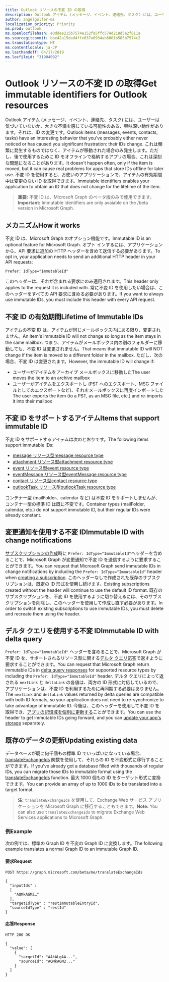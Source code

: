 ```yaml
---
title: Outlook リソースの不変 ID の取得
description: Outlook アイテム (メッセージ、イベント、連絡先、タスク) には、ユーザーは気づいていないか、大きな不満を感じている可能性のある、興味深い動作があります。それは、ID の変更です。 これは頻繁に発生するものではなく、アイテムが移動された場合のみ発生します。ただし、後で使用するために ID をオフラインで格納するアプリの場合、これは深刻な問題になることがあります。 不変 ID を使用すると、お使いのアプリケーションで、アイテムの有効期間中は変更のない ID を取得できます。
author: angelgolfer-ms
localization_priority: Priority
ms.prod: outlook
ms.openlocfilehash: e0ddee215b7574e152fa5ffc574d218d5a2f811a
ms.sourcegitcommit: bbe42a15dad4ffe037a6934ab6001b585b7574c2
ms.translationtype: HT
ms.contentlocale: ja-JP
ms.lasthandoff: 04/17/2019
ms.locfileid: "31904092"
---
```

# <a name="get-immutable-identifiers-for-outlook-resources"></a><span data-ttu-id="e819f-105">Outlook リソースの不変 ID の取得</span><span class="sxs-lookup"><span data-stu-id="e819f-105">Get immutable identifiers for Outlook resources</span></span>

<span data-ttu-id="e819f-106">Outlook アイテム (メッセージ、イベント、連絡先、タスク) には、ユーザーは気づいていないか、大きな不満を感じている可能性のある、興味深い動作があります。それは、ID の変更です。</span><span class="sxs-lookup"><span data-stu-id="e819f-106">Outlook items (messages, events, contacts, tasks) have an interesting behavior that you've probably either never noticed or has caused you significant frustration: their IDs change.</span></span> <span data-ttu-id="e819f-107">これは頻繁に発生するものではなく、アイテムが移動された場合のみ発生します。ただし、後で使用するために ID をオフラインで格納するアプリの場合、これは深刻な問題になることがあります。</span><span class="sxs-lookup"><span data-stu-id="e819f-107">It doesn't happen often, only if the item is moved, but it can cause real problems for apps that store IDs offline for later use.</span></span> <span data-ttu-id="e819f-108">不変 ID を使用すると、お使いのアプリケーションで、アイテムの有効期間中は変更のない ID を取得できます。</span><span class="sxs-lookup"><span data-stu-id="e819f-108">Immutable identifiers enables your application to obtain an ID that does not change for the lifetime of the item.</span></span>

> <span data-ttu-id="e819f-109">**重要:** 不変 ID は、Microsoft Graph のベータ版のみで使用できます。</span><span class="sxs-lookup"><span data-stu-id="e819f-109">**Important:** Immutable identifiers are only avaiable on the /beta version in Microsoft Graph.</span></span>

## <a name="how-it-works"></a><span data-ttu-id="e819f-110">メカニズム</span><span class="sxs-lookup"><span data-stu-id="e819f-110">How it works</span></span>

<span data-ttu-id="e819f-111">不変 ID は、Microsoft Graph のオプション機能です。</span><span class="sxs-lookup"><span data-stu-id="e819f-111">Immutable ID is an optional feature for Microsoft Graph.</span></span> <span data-ttu-id="e819f-112">オプト インするには、アプリケーションから、API 要求に追加の HTTP ヘッダーを含めて送信する必要があります。</span><span class="sxs-lookup"><span data-stu-id="e819f-112">To opt in, your application needs to send an additional HTTP header in your API requests:</span></span>

```http
Prefer: IdType="ImmutableId"
```

<span data-ttu-id="e819f-113">このヘッダーは、それが含まれる要求にのみ適用されます。</span><span class="sxs-lookup"><span data-stu-id="e819f-113">This header only applies to the request it is included with.</span></span> <span data-ttu-id="e819f-114">常に不変 ID を使用したい場合は、このヘッダーをすべての API 要求に含める必要があります。</span><span class="sxs-lookup"><span data-stu-id="e819f-114">If you want to always use immutable IDs, you must include this header with every API request.</span></span>

## <a name="lifetime-of-immutable-ids"></a><span data-ttu-id="e819f-115">不変 ID の有効期間</span><span class="sxs-lookup"><span data-stu-id="e819f-115">Lifetime of Immutable IDs</span></span>

<span data-ttu-id="e819f-116">アイテムの不変 ID は、アイテムが同じメールボックス内にある限り、変更されません。</span><span class="sxs-lookup"><span data-stu-id="e819f-116">An item's immutable ID will not change so long as the item stays in the same mailbox.</span></span> <span data-ttu-id="e819f-117">つまり、アイテムがメールボックス内の別のフォルダーに移動しても、不変 ID は変更されません。</span><span class="sxs-lookup"><span data-stu-id="e819f-117">That means that immutable ID will NOT change if the item is moved to a different folder in the mailbox.</span></span> <span data-ttu-id="e819f-118">ただし、次の場合、不変 ID は変更されます。</span><span class="sxs-lookup"><span data-stu-id="e819f-118">However, the immutable ID will change if:</span></span>

- <span data-ttu-id="e819f-119">ユーザーがアイテムをアーカイブ メールボックスに移動した</span><span class="sxs-lookup"><span data-stu-id="e819f-119">The user moves the item to an archive mailbox</span></span>
- <span data-ttu-id="e819f-120">ユーザーがアイテムをエクスポートし (PST へのエクスポート、MSG ファイルとしてのエクスポートなど)、それをメールボックスに再度インポートした</span><span class="sxs-lookup"><span data-stu-id="e819f-120">The user exports the item (to a PST, as an MSG file, etc.) and re-imports it into their mailbox</span></span>

## <a name="items-that-support-immutable-id"></a><span data-ttu-id="e819f-121">不変 ID をサポートするアイテム</span><span class="sxs-lookup"><span data-stu-id="e819f-121">Items that support immutable ID</span></span>

<span data-ttu-id="e819f-122">不変 ID をサポートするアイテムは次のとおりです。</span><span class="sxs-lookup"><span data-stu-id="e819f-122">The following items support immutable IDs:</span></span>

- [<span data-ttu-id="e819f-123">message リソース型</span><span class="sxs-lookup"><span data-stu-id="e819f-123">message resource type</span></span>](/graph/api/resources/message?view=graph-rest-beta)
- [<span data-ttu-id="e819f-124">attachment リソース型</span><span class="sxs-lookup"><span data-stu-id="e819f-124">attachment resource type</span></span>](/graph/api/resources/attachment?view=graph-rest-beta)
- [<span data-ttu-id="e819f-125">event リソース型</span><span class="sxs-lookup"><span data-stu-id="e819f-125">event resource type</span></span>](/graph/api/resources/event?view=graph-rest-beta)
- [<span data-ttu-id="e819f-126">eventMessage リソース型</span><span class="sxs-lookup"><span data-stu-id="e819f-126">eventMessage resource type</span></span>](/graph/api/resources/eventmessage?view=graph-rest-beta)
- [<span data-ttu-id="e819f-127">contact リソース型</span><span class="sxs-lookup"><span data-stu-id="e819f-127">contact resource type</span></span>](/graph/api/resources/contact?view=graph-rest-beta)
- [<span data-ttu-id="e819f-128">outlookTask リソース型</span><span class="sxs-lookup"><span data-stu-id="e819f-128">outlookTask resource type</span></span>](/graph/api/resources/outlooktask?view=graph-rest-beta)

<span data-ttu-id="e819f-129">コンテナー型 (mailFolder、calendar など) は不変 ID をサポートしませんが、コンテナー型の標準 ID は既に不変です。</span><span class="sxs-lookup"><span data-stu-id="e819f-129">Container types (mailFolder, calendar, etc.) do not support immutable ID, but their regular IDs were already constant.</span></span>

## <a name="immutable-id-with-change-notifications"></a><span data-ttu-id="e819f-130">変更通知を使用する不変 ID</span><span class="sxs-lookup"><span data-stu-id="e819f-130">Immutable ID with change notifications</span></span>

<span data-ttu-id="e819f-131">[サブスクリプションの作成](/graph/api/subscription-post-subscriptions?view=graph-rest-beta)時に `Prefer: IdType="ImmutableId"`ヘッダーを含めることで、Microsoft Graph が変更通知で不変 ID を送信するように要求することができます。</span><span class="sxs-lookup"><span data-stu-id="e819f-131">You can request that Microsoft Graph send immutable IDs in change notifications by including the `Prefer: IdType="ImmutableId"` header when [creating a subscription](/graph/api/subscription-post-subscriptions?view=graph-rest-beta).</span></span> <span data-ttu-id="e819f-132">このヘッダーなしで作成された既存のサブスクリプションは、既定の ID 形式を使用し続けます。</span><span class="sxs-lookup"><span data-stu-id="e819f-132">Existing subscriptions created without the header will continue to use the default ID format.</span></span> <span data-ttu-id="e819f-133">既存のサブスクリプションを、不変 ID を使用するように切り替えるには、そのサブスクリプションを削除し、このヘッダーを使用して作成し直す必要があります。</span><span class="sxs-lookup"><span data-stu-id="e819f-133">In order to switch existing subscriptions to use immutable IDs, you must delete and recreate them using the header.</span></span>

## <a name="immutable-id-with-delta-query"></a><span data-ttu-id="e819f-134">デルタ クエリを使用する不変 ID</span><span class="sxs-lookup"><span data-stu-id="e819f-134">Immutable ID with delta query</span></span>

<span data-ttu-id="e819f-135">`Prefer: IdType="ImmutableId"` ヘッダーを含めることで、Microsoft Graph が不変 ID を、サポートされるリソース型に関する[デルタ クエリ応答](delta-query-overview.md)で返すように要求することができます。</span><span class="sxs-lookup"><span data-stu-id="e819f-135">You can request that Microsoft Graph return immutable IDs in [delta query responses](delta-query-overview.md) for supported resource types by including the `Prefer: IdType="ImmutableId"` header.</span></span> <span data-ttu-id="e819f-136">デルタ クエリによって返される `nextLink` と `deltaLink` の各値は、両方の ID 形式に対応しているので、アプリケーションは、不変 ID を利用するために再同期する必要はありません。</span><span class="sxs-lookup"><span data-stu-id="e819f-136">The `nextLink` and `deltaLink` values returned by delta queries are compatible with both ID formats, so your application does not need to re-synchronize to take advantage of immutable ID.</span></span> <span data-ttu-id="e819f-137">今後は、このヘッダーを使用して不変 ID を取得でき、[アプリの記憶域を個別に更新する](#updating-existing-data)ことができます。</span><span class="sxs-lookup"><span data-stu-id="e819f-137">You can use the header to get immutable IDs going forward, and you can [update your app's storage](#updating-existing-data) separately.</span></span>

## <a name="updating-existing-data"></a><span data-ttu-id="e819f-138">既存のデータの更新</span><span class="sxs-lookup"><span data-stu-id="e819f-138">Updating existing data</span></span>

<span data-ttu-id="e819f-139">データベースが既に何千個もの標準 ID でいっぱいになっている場合、[translateExchangeIds](/graph/api/user-translateexchangeids?view=graph-rest-beta) 関数を使用して、それらの ID を不変形式に移行することができます。</span><span class="sxs-lookup"><span data-stu-id="e819f-139">If you've already got a database filled with thousands of regular IDs, you can migrate those IDs to immutable format using the [translateExchangeIds](/graph/api/user-translateexchangeids?view=graph-rest-beta) function.</span></span> <span data-ttu-id="e819f-140">最大 1000 個もの ID をターゲット形式に変換できます。</span><span class="sxs-lookup"><span data-stu-id="e819f-140">You can provide an array of up to 1000 IDs to be translated into a target format.</span></span>

> <span data-ttu-id="e819f-141">**注:** `translateExchangeIds` を使用して、Exchange Web サービス アプリケーションを Microsoft Graph に移行することもできます。</span><span class="sxs-lookup"><span data-stu-id="e819f-141">**Note:** You can also use `translateExchangeIds` to migrate Exchange Web Services applications to Microsoft Graph.</span></span>

### <a name="example"></a><span data-ttu-id="e819f-142">例</span><span class="sxs-lookup"><span data-stu-id="e819f-142">Example</span></span>

<span data-ttu-id="e819f-143">次の例では、標準の Graph ID を不変の Graph ID に変換します。</span><span class="sxs-lookup"><span data-stu-id="e819f-143">The following example translates a normal Graph ID to an immutable Graph ID.</span></span>

#### <a name="request"></a><span data-ttu-id="e819f-144">要求</span><span class="sxs-lookup"><span data-stu-id="e819f-144">Request</span></span>

```http
POST https://graph.microsoft.com/beta/me/translateExchangeIds

{
  "inputIds" :
  [
    "AQMkAGM2…"
  ],
  "targetIdType" : "restImmutableEntryId",
  "sourceIdType" : "restId"
}
```

#### <a name="response"></a><span data-ttu-id="e819f-145">応答</span><span class="sxs-lookup"><span data-stu-id="e819f-145">Response</span></span>

```http
HTTP 200 OK

{
  "value": [
    {
      "targetId": "AAkALgAA...",
      "sourceId": "AQMkAGM2..."
    }
  ]
}
```
